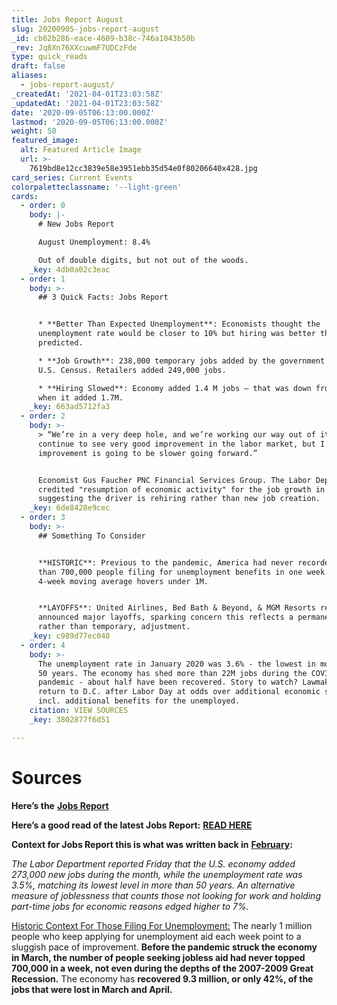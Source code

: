 ```yaml
---
title: Jobs Report August
slug: 20200905-jobs-report-august
_id: cb62b286-eace-4609-b38c-746a1043b50b
_rev: Jq8Xn76XXcuwmF7UDCzFde
type: quick_reads
draft: false
aliases:
  - jobs-report-august/
_createdAt: '2021-04-01T23:03:58Z'
_updatedAt: '2021-04-01T23:03:58Z'
date: '2020-09-05T06:13:00.000Z'
lastmod: '2020-09-05T06:13:00.000Z'
weight: 50
featured_image:
  alt: Featured Article Image
  url: >-
    7619bd8e12cc3839e58e3951ebb35d54e0f80206640x428.jpg
card_series: Current Events
colorpaletteclassname: '--light-green'
cards:
  - order: 0
    body: |-
      # New Jobs Report

      August Unemployment: 8.4%

      Out of double digits, but not out of the woods.
    _key: 4db0a02c3eac
  - order: 1
    body: >-
      ## 3 Quick Facts: Jobs Report


      * **Better Than Expected Unemployment**: Economists thought the
      unemployment rate would be closer to 10% but hiring was better than
      predicted.

      * **Job Growth**: 238,000 temporary jobs added by the government for the
      U.S. Census. Retailers added 249,000 jobs.

      * **Hiring Slowed**: Economy added 1.4 M jobs – that was down from July
      when it added 1.7M.
    _key: 663ad5712fa3
  - order: 2
    body: >-
      > “We’re in a very deep hole, and we’re working our way out of it. We
      continue to see very good improvement in the labor market, but I think the
      improvement is going to be slower going forward.”


      Economist Gus Faucher PNC Financial Services Group. The Labor Dept.
      credited "resumption of economic activity" for the job growth in August,
      suggesting the driver is rehiring rather than new job creation.
    _key: 6de8428e9cec
  - order: 3
    body: >-
      ## Something To Consider


      **HISTORIC**: Previous to the pandemic, America had never recorded more
      than 700,000 people filing for unemployment benefits in one week. The
      4-week moving average hovers under 1M.


      **LAYOFFS**: United Airlines, Bed Bath & Beyond, & MGM Resorts recently
      announced major layoffs, sparking concern this reflects a permanent,
      rather than temporary, adjustment.
    _key: c989d77ec048
  - order: 4
    body: >-
      The unemployment rate in January 2020 was 3.6% - the lowest in more than
      50 years. The economy has shed more than 22M jobs during the COVID-19
      pandemic - about half have been recovered. Story to watch? Lawmakers
      return to D.C. after Labor Day at odds over additional economic stimulus,
      incl. additional benefits for the unemployed.
    citation: VIEW SOURCES
    _key: 3802877f6d51

---
```

# Sources

**Here’s the** [**Jobs Report**](https://www.bls.gov/news.release/pdf/empsit.pdf)

**Here’s a good read of the latest Jobs Report:** [**READ HERE**](https://www.cnbc.com/2020/09/04/jobs-report-august-2020-.html)

**Context for Jobs Report this is what was written back in** **[February](https://www.cnbc.com/2020/03/06/us-jobs-report-february-2020.html):**

_The Labor Department reported Friday that the U.S. economy added 273,000 new jobs during the month, while the unemployment rate was 3.5%, matching its lowest level in more than 50 years. An alternative measure of joblessness that counts those not looking for work and holding part-time jobs for economic reasons edged higher to 7%._

[Historic Context For Those Filing For Unemployment:](https://apnews.com/beb399767fd46f7264b43e07bf1cfeec) The nearly 1 million people who keep applying for unemployment aid each week point to a sluggish pace of improvement. **Before the pandemic struck the economy in March, the number of people seeking jobless aid had never topped 700,000 in a week, not even during the depths of the 2007-2009 Great Recession.** The economy has **recovered 9.3 million, or only 42%, of the jobs that were lost in March and April.**